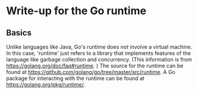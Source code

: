# Write-up for the Go runtime

## Basics

Unlike languages like Java, Go's runtime does *not* involve a virtual machine.
In this case, 'runtime' just refers to a library that implements features of the language like garbage collection and concurrency.
(This information is from https://golang.org/doc/faq#runtime. )
The source for the runtime can be found at https://github.com/golang/go/tree/master/src/runtime.
A Go package for interacting with the runtime can be found at https://golang.org/pkg/runtime/.



